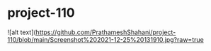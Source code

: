 # project-110
![alt text](https://github.com/PrathameshShahani/project-110/blob/main/Screenshot%202021-12-25%20131910.jpg?raw=true
